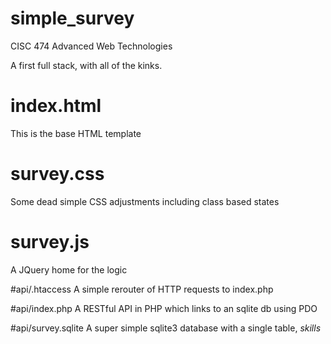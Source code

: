 # simple_survey
CISC 474 Advanced Web Technologies

A first full stack, with all of the kinks.

# index.html
This is the base HTML template

# survey.css
Some dead simple CSS adjustments including class based states

# survey.js
A JQuery home for the logic

#api/.htaccess
A simple rerouter of HTTP requests to index.php

#api/index.php
A RESTful API in PHP which links to an sqlite db using PDO

#api/survey.sqlite
A super simple sqlite3 database with a single table, *skills*
